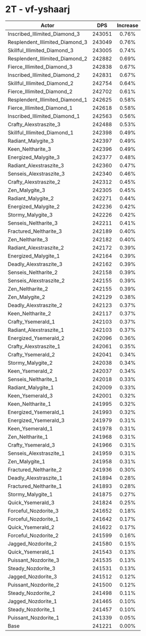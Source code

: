 # 2T - vf-yshaarj
| Actor | DPS | Increase |
|---|:---:|:---:|
|Inscribed_Illimited_Diamond_3|243051|0.76%|
|Resplendent_Illimited_Diamond_3|243049|0.76%|
|Skillful_Illimited_Diamond_3|243005|0.74%|
|Resplendent_Illimited_Diamond_2|242882|0.69%|
|Fierce_Illimited_Diamond_3|242838|0.67%|
|Inscribed_Illimited_Diamond_2|242831|0.67%|
|Skillful_Illimited_Diamond_2|242754|0.64%|
|Fierce_Illimited_Diamond_2|242702|0.61%|
|Resplendent_Illimited_Diamond_1|242625|0.58%|
|Fierce_Illimited_Diamond_1|242618|0.58%|
|Inscribed_Illimited_Diamond_1|242563|0.56%|
|Crafty_Alexstraszite_3|242488|0.53%|
|Skillful_Illimited_Diamond_1|242398|0.49%|
|Radiant_Malygite_3|242397|0.49%|
|Keen_Neltharite_3|242396|0.49%|
|Energized_Malygite_3|242377|0.48%|
|Radiant_Alexstraszite_3|242360|0.47%|
|Senseis_Alexstraszite_3|242340|0.46%|
|Crafty_Alexstraszite_2|242312|0.45%|
|Zen_Malygite_3|242305|0.45%|
|Radiant_Malygite_2|242271|0.44%|
|Energized_Malygite_2|242236|0.42%|
|Stormy_Malygite_3|242226|0.42%|
|Senseis_Neltharite_3|242211|0.41%|
|Fractured_Neltharite_3|242189|0.40%|
|Zen_Neltharite_3|242182|0.40%|
|Radiant_Alexstraszite_2|242172|0.39%|
|Energized_Malygite_1|242164|0.39%|
|Deadly_Alexstraszite_3|242162|0.39%|
|Senseis_Neltharite_2|242158|0.39%|
|Senseis_Alexstraszite_2|242155|0.39%|
|Zen_Neltharite_2|242155|0.39%|
|Zen_Malygite_2|242129|0.38%|
|Deadly_Alexstraszite_2|242123|0.37%|
|Keen_Neltharite_2|242117|0.37%|
|Crafty_Ysemerald_1|242103|0.37%|
|Radiant_Alexstraszite_1|242103|0.37%|
|Energized_Ysemerald_2|242096|0.36%|
|Crafty_Alexstraszite_1|242061|0.35%|
|Crafty_Ysemerald_2|242041|0.34%|
|Stormy_Malygite_2|242038|0.34%|
|Keen_Ysemerald_2|242037|0.34%|
|Senseis_Neltharite_1|242018|0.33%|
|Radiant_Malygite_1|242009|0.33%|
|Keen_Ysemerald_3|242001|0.32%|
|Keen_Neltharite_1|241995|0.32%|
|Energized_Ysemerald_1|241993|0.32%|
|Energized_Ysemerald_3|241979|0.31%|
|Keen_Ysemerald_1|241978|0.31%|
|Zen_Neltharite_1|241968|0.31%|
|Crafty_Ysemerald_3|241966|0.31%|
|Senseis_Alexstraszite_1|241959|0.31%|
|Zen_Malygite_1|241958|0.31%|
|Fractured_Neltharite_2|241936|0.30%|
|Deadly_Alexstraszite_1|241894|0.28%|
|Fractured_Neltharite_1|241893|0.28%|
|Stormy_Malygite_1|241875|0.27%|
|Quick_Ysemerald_3|241824|0.25%|
|Forceful_Nozdorite_3|241652|0.18%|
|Forceful_Nozdorite_1|241642|0.17%|
|Quick_Ysemerald_2|241622|0.17%|
|Forceful_Nozdorite_2|241599|0.16%|
|Jagged_Nozdorite_2|241580|0.15%|
|Quick_Ysemerald_1|241543|0.13%|
|Puissant_Nozdorite_3|241535|0.13%|
|Steady_Nozdorite_3|241531|0.13%|
|Jagged_Nozdorite_3|241512|0.12%|
|Puissant_Nozdorite_2|241500|0.12%|
|Steady_Nozdorite_2|241498|0.11%|
|Jagged_Nozdorite_1|241465|0.10%|
|Steady_Nozdorite_1|241457|0.10%|
|Puissant_Nozdorite_1|241339|0.05%|
|Base|241221|0.00%|
